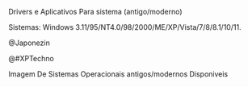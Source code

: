 Drivers e Aplicativos Para sistema (antigo/moderno)

Sistemas: Windows 3.11/95/NT4.0/98/2000/ME/XP/Vista/7/8/8.1/10/11.

@Japonezin

@#XPTechno

Imagem De Sistemas Operacionais antigos/modernos
Disponiveis
